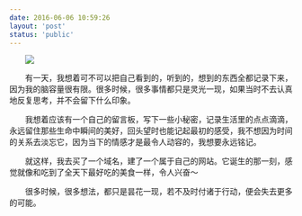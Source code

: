 ```yaml
---
date: 2016-06-06 10:59:26
layout: 'post'
status: 'public'
---
```

![](https://inz.oss-cn-beijing.aliyuncs.com/Images/Emerge/nature-7152461_1920.jpg)
<audio src="https://inz.oss-cn-beijing.aliyuncs.com/Audios/128kbit/bensound-littleidea.mp3"  autoplay loop></audio>

<html>
<head>
<style type="text/css">
 p {text-indent: 2em;}
</style>
</head>

<body>
<p>有一天，我想着可不可以把自己看到的，听到的，想到的东西全都记录下来，因为我的脑容量很有限。很多时候，很多事情都只是灵光一现，如果当时不去认真地反复思考，并不会留下什么印象。</p>
<p>我想着应该有一个自己的留言板，写下一些小秘密，记录生活里的点点滴滴，永远留住那些生命中瞬间的美好，回头望时也能记起最初的感受，我不想因为时间的关系去淡忘它，因为当下的情感才是最令人动容的，我想要永远铭记。</p>
<p>就这样，我去买了一个域名，建了一个属于自己的网站。它诞生的那一刻，感觉就像和吃到了全天下最好吃的美食一样，令人兴奋～</p>
<p>很多时候，很多想法，都只是昙花一现，若不及时付诸于行动，便会失去更多的可能。</p>
</body>
</html>
